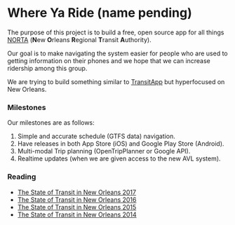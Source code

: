 # Where Ya Ride (name pending)

The purpose of this project is to build a free, open source app for all things [NORTA](http://norta.com) (**N**ew **O**rleans **R**egional **T**ransit **A**uthority).

Our goal is to make navigating the system easier for people who are used to getting information on their phones and we hope that we can increase ridership among this group.

We are trying to build something similar to [TransitApp](https://transitapp.com/) but hyperfocused on New Orleans.

### Milestones

Our milestones are as follows:

1. Simple and accurate schedule (GTFS data) navigation.
2. Have releases in both App Store (iOS) and Google Play Store (Android).
3. Multi-modal Trip planning (OpenTripPlanner or Google API).
4. Realtime updates (when we are given access to the new AVL system).

### Reading

* [The State of Transit in New Orleans 2017](http://rideneworleans.org/wp-content/uploads/2017/08/SOTS-2017-FINAL-PDF.pdf)
* [The State of Transit in New Orleans 2016](http://rideneworleans.org/wp-content/uploads/2016/08/Ride-New-Orleans-2016-State-of-Transit-Report.pdf)
* [The State of Transit in New Orleans 2015](http://rideneworleans.org/wp-content/uploads/2015/08/sots2015new.pdf)
* [The State of Transit in New Orleans 2014](http://rideneworleans.org/wp-content/uploads/2014/07/RideNewOrleans_StateOfTransitSystem_071614_FINAL21.pdf)

